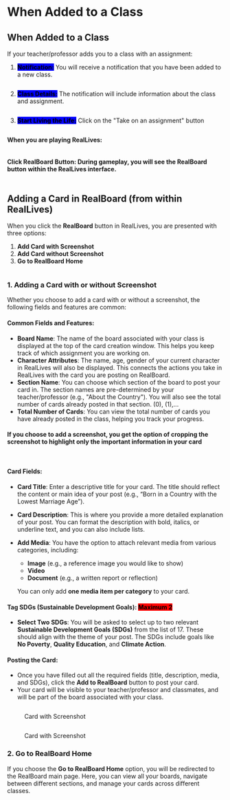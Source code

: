 # When Added to a Class

## When Added to a Class

If your teacher/professor adds you to a class with an assignment:

1. <mark style="background-color:blue;">**Notification:**</mark> You will receive a notification that you have been added to a new class.

<figure><img src="../.gitbook/assets/Untitled design(23).png" alt=""><figcaption></figcaption></figure>

2. <mark style="background-color:blue;">**Class Details:**</mark> The notification will include information about the class and assignment.

<figure><img src="../.gitbook/assets/Screenshot 2024-09-03 182628.png" alt=""><figcaption></figcaption></figure>

3. <mark style="background-color:blue;">**Start Living the Life:**</mark> Click on the "Take on an assignment" button

<figure><img src="../.gitbook/assets/Screenshot 2024-09-03 182615.png" alt=""><figcaption></figcaption></figure>

**When you are playing RealLives:**

<figure><img src="../.gitbook/assets/Untitled design (4).png" alt=""><figcaption></figcaption></figure>

#### **Click RealBoard Button:** During gameplay, you will see the **RealBoard** button within the RealLives interface.

<figure><img src="../.gitbook/assets/Untitled design (6).png" alt=""><figcaption></figcaption></figure>

## Adding a Card in RealBoard (from within RealLives)

When you click the **RealBoard** button in RealLives, you are presented with three options:

1. **Add Card with Screenshot**
2. **Add Card without Screenshot**
3. **Go to RealBoard Home**

<figure><img src="../.gitbook/assets/Screenshot 2024-09-05 094009.png" alt=""><figcaption></figcaption></figure>

### 1. Adding a Card with or without Screenshot

Whether you choose to add a card with or without a screenshot, the following fields and features are common:

#### Common Fields and Features:

* **Board Name**: The name of the board associated with your class is displayed at the top of the card creation window. This helps you keep track of which assignment you are working on.
* **Character Attributes**: The name, age, gender of your current character in RealLives will also be displayed. This connects the actions you take in RealLives with the card you are posting on RealBoard.
* **Section Name**: You can choose which section of the board to post your card in. The section names are pre-determined by your teacher/professor (e.g., "About the Country"). You will also see the total number of cards already posted in that section. (0), (1),...
* **Total Number of Cards**: You can view the total number of cards you have already posted in the class, helping you track your progress.

#### If you choose to add a screenshot, you get the option of cropping the screenshot to highlight only the important information in your card

<figure><img src="../.gitbook/assets/Screenshot 2024-09-05 132214.png" alt=""><figcaption></figcaption></figure>

<figure><img src="../.gitbook/assets/Screenshot 2024-09-05 094157.png" alt=""><figcaption></figcaption></figure>

#### Card Fields:

* **Card Title**: Enter a descriptive title for your card. The title should reflect the content or main idea of your post (e.g., “Born in a Country with the Lowest Marriage Age”).
* **Card Description**: This is where you provide a more detailed explanation of your post. You can format the description with bold, italics, or underline text, and you can also include lists.
*   **Add Media**: You have the option to attach relevant media from various categories, including:

    * **Image** (e.g., a reference image you would like to show)
    * **Video**
    * **Document** (e.g., a written report or reflection)

    You can only add **one media item per category** to your card.

#### Tag SDGs (Sustainable Development Goals): <mark style="background-color:red;">Maximum 2</mark>

* **Select Two SDGs**: You will be asked to select up to two relevant **Sustainable Development Goals (SDGs)** from the list of 17. These should align with the theme of your post. The SDGs include goals like **No Poverty**, **Quality Education**, and **Climate Action**.

#### Posting the Card:

* Once you have filled out all the required fields (title, description, media, and SDGs), click the **Add to RealBoard** button to post your card.
* Your card will be visible to your teacher/professor and classmates, and will be part of the board associated with your class.

<figure><img src="../.gitbook/assets/Screenshot 2024-09-05 094613.png" alt=""><figcaption><p>Card with Screenshot</p></figcaption></figure>

<figure><img src="../.gitbook/assets/Screenshot 2024-09-05 094626.png" alt=""><figcaption><p>Card with Screenshot</p></figcaption></figure>

### 2. Go to RealBoard Home

If you choose the **Go to RealBoard Home** option, you will be redirected to the RealBoard main page. Here, you can view all your boards, navigate between different sections, and manage your cards across different classes.
